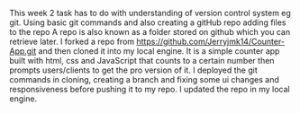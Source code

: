This week 2 task has to do with understanding of version control system eg git. 
Using basic git commands and also creating a gitHub repo
adding files to the repo
 A repo is also known as a folder stored on github which you can retrieve later.
I forked a repo from https://github.com/Jerryjmk14/Counter-App.git and then cloned it into my local engine.
It is a simple counter app built with html, css and JavaScript that counts to a certain number then prompts users/clients to get the pro version of it.
I deployed the git commands in cloning, creating a branch and fixing some ui changes and responsiveness before pushing it to my repo.
I updated the repo in my local engine.
